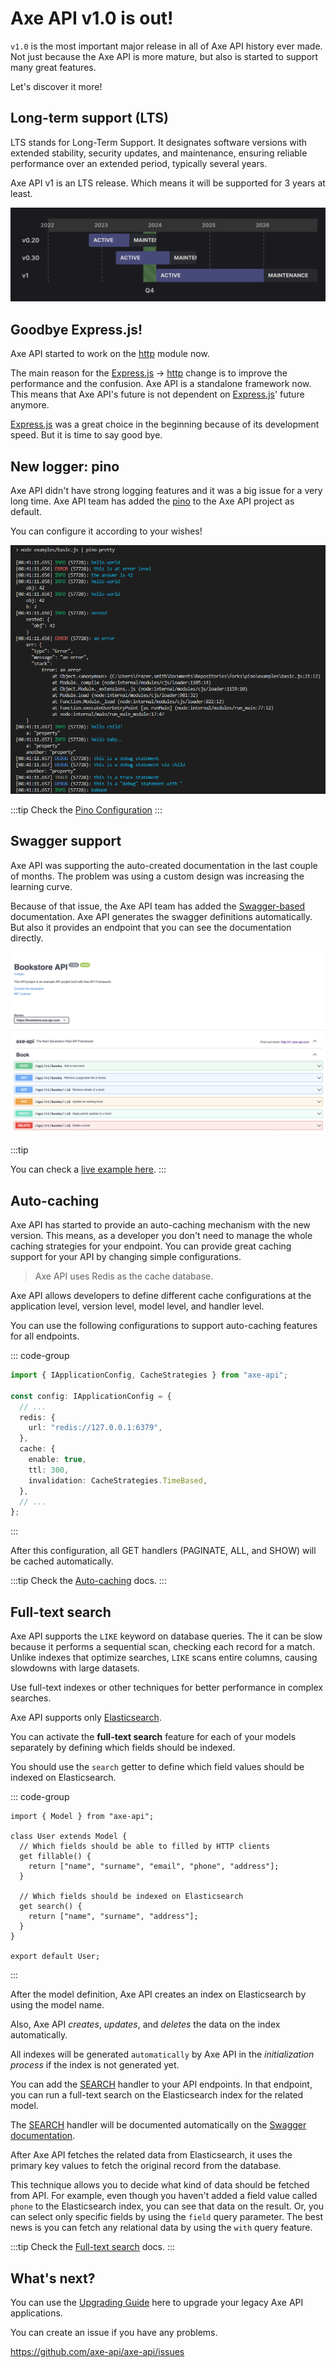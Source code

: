 # Axe API v1.0 is out!

`v1.0` is the most important major release in all of Axe API history ever made. Not just because the Axe API is more mature, but also is started to support many great features.

Let's discover it more!

## Long-term support (LTS)

LTS stands for Long-Term Support. It designates software versions with extended stability, security updates, and maintenance, ensuring reliable performance over an extended period, typically several years.

Axe API v1 is an LTS release. Which means it will be supported for 3 years at least.

![Axe API v1 LTS release cycle](./lts.png)

## Goodbye Express.js!

Axe API started to work on the [http](https://nodejs.org/api/http.html) module now.

The main reason for the [Express.js](https://expressjs.com/) -> [http](https://nodejs.org/api/http.html) change is to improve the performance and the confusion. Axe API is a standalone framework now. This means that Axe API's future is not dependent on [Express.js](https://expressjs.com/)' future anymore.

[Express.js](https://expressjs.com/) was a great choice in the beginning because of its development speed. But it is time to say good bye.

## New logger: pino

Axe API didn't have strong logging features and it was a big issue for a very long time. Axe API team has added the [pino](https://getpino.io/) to the Axe API project as default.

You can configure it according to your wishes!

![Pino logger](./pretty-demo.png)

:::tip
Check the [Pino Configuration](/reference/pino-logger-configs)
:::

## Swagger support

Axe API was supporting the auto-created documentation in the last couple of months. The problem was using a custom design was increasing the learning curve.

Because of that issue, the Axe API team has added the [Swagger-based](https://swagger.io/) documentation. Axe API generates the swagger definitions automatically. But also it provides an endpoint that you can see the documentation directly.

![Axe API Docs](../learn/api-docs.png)

:::tip

You can check a [live example here](https://bookstore.axe-api.com/docs).
:::

## Auto-caching

Axe API has started to provide an auto-caching mechanism with the new version. This means, as a developer you don't need to manage the whole caching strategies for your endpoint. You can provide great caching support for your API by changing simple configurations.

> Axe API uses Redis as the cache database.

Axe API allows developers to define different cache configurations at the application level, version level, model level, and handler level.

You can use the following configurations to support auto-caching features for all endpoints.

::: code-group

```ts [app/config.ts]
import { IApplicationConfig, CacheStrategies } from "axe-api";

const config: IApplicationConfig = {
  // ...
  redis: {
    url: "redis://127.0.0.1:6379",
  },
  cache: {
    enable: true,
    ttl: 300,
    invalidation: CacheStrategies.TimeBased,
  },
  // ...
};
```

:::

After this configuration, all GET handlers (PAGINATE, ALL, and SHOW) will be cached automatically.

:::tip
Check the [Auto-caching](/learn/caching) docs.
:::

## Full-text search

Axe API supports the `LIKE` keyword on database queries. The it can be slow because it performs a sequential scan, checking each record for a match. Unlike indexes that optimize searches, `LIKE` scans entire columns, causing slowdowns with large datasets.

Use full-text indexes or other techniques for better performance in complex searches.

Axe API supports only [Elasticsearch](https://www.elastic.co).

You can activate the **full-text search** feature for each of your models separately by defining which fields should be indexed.

You should use the `search` getter to define which field values should be indexed on Elasticsearch.

::: code-group

```ts{10-12} [app/v1/Models/User.ts]
import { Model } from "axe-api";

class User extends Model {
  // Which fields should be able to filled by HTTP clients
  get fillable() {
    return ["name", "surname", "email", "phone", "address"];
  }

  // Which fields should be indexed on Elasticsearch
  get search() {
    return ["name", "surname", "address"];
  }
}

export default User;
```

:::

After the model definition, Axe API creates an index on Elasticsearch by using the model name.

Also, Axe API _creates_, _updates_, and _deletes_ the data on the index automatically.

All indexes will be generated `automatically` by Axe API in the _initialization process_ if the index is not generated yet.

You can add the [SEARCH](/reference/handlers-search-handler) handler to your API endpoints. In that endpoint, you can run a full-text search on the Elasticsearch index for the related model.

The [SEARCH](/reference/handlers-search-handler) handler will be documented automatically on the [Swagger documentation](/learn/documentation).

After Axe API fetches the related data from Elasticsearch, it uses the primary key values to fetch the original record from the database.

This technique allows you to decide what kind of data should be fetched from API. For example, even though you haven't added a field value called `phone` to the Elasticsearch index, you can see that data on the result. Or, you can select only specific fields by using the `field` query parameter. The best news is you can fetch any relational data by using the `with` query feature.

:::tip
Check the [Full-text search](/learn/full-text-search) docs.
:::

## What's next?

You can use the [Upgrading Guide](/upgrading/v1) here to upgrade your legacy Axe API applications.

You can create an issue if you have any problems.

https://github.com/axe-api/axe-api/issues
